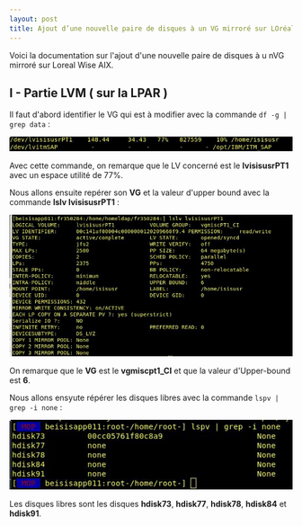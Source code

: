 ```yaml
---
layout: post
title: Ajout d’une nouvelle paire de disques à un VG mirroré sur LOréal Wise AIX
---
```


Voici la documentation sur l'ajout d'une nouvelle paire de disques à u nVG mirroré sur Loreal Wise AIX.

## __I - Partie LVM ( sur la LPAR )__

Il faut d'abord identifier le VG qui est à modifier avec la commande `df -g | grep data` :

![image_1](https://github.com/t-benedet/blog/blob/gh-pages/pictures/VG/1.jpg?raw=true)

Avec cette commande, on remarque que le LV concerné est le __lvisisusrPT1__ avec un espace utilité de 77%. 

Nous allons ensuite repérer son __VG__ et la valeur d'upper bound avec la commande __lslv lvisisusrPT1__ :

![image_2](https://github.com/t-benedet/blog/blob/gh-pages/pictures/VG/2.jpg?raw=true)

On remarque que le __VG__ est le __vgmiscpt1_CI__ et que la valeur d'Upper-bound est __6__.

Nous allons ensyute répérer les disques libres avec la commande `lspv | grep -i none` :

![image_3](https://github.com/t-benedet/blog/blob/gh-pages/pictures/VG/5.jpg?raw=true)

Les disques libres sont les disques __hdisk73__, __hdisk77__, __hdisk78__, __hdisk84__ et __hdisk91__.
